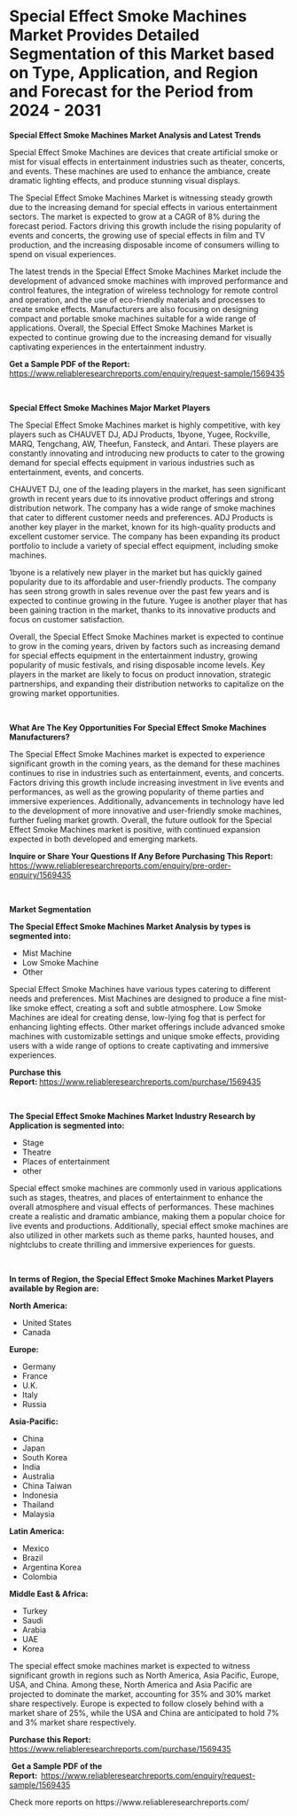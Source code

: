 <p><h1>Special Effect Smoke Machines Market Provides Detailed Segmentation of this Market based on Type, Application, and Region and Forecast for the Period from 2024 - 2031</h1></p><p><strong>Special Effect Smoke Machines Market Analysis and Latest Trends</strong></p>
<p><p>Special Effect Smoke Machines are devices that create artificial smoke or mist for visual effects in entertainment industries such as theater, concerts, and events. These machines are used to enhance the ambiance, create dramatic lighting effects, and produce stunning visual displays.</p><p>The Special Effect Smoke Machines Market is witnessing steady growth due to the increasing demand for special effects in various entertainment sectors. The market is expected to grow at a CAGR of 8% during the forecast period. Factors driving this growth include the rising popularity of events and concerts, the growing use of special effects in film and TV production, and the increasing disposable income of consumers willing to spend on visual experiences.</p><p>The latest trends in the Special Effect Smoke Machines Market include the development of advanced smoke machines with improved performance and control features, the integration of wireless technology for remote control and operation, and the use of eco-friendly materials and processes to create smoke effects. Manufacturers are also focusing on designing compact and portable smoke machines suitable for a wide range of applications. Overall, the Special Effect Smoke Machines Market is expected to continue growing due to the increasing demand for visually captivating experiences in the entertainment industry.</p></p>
<p><strong>Get a Sample PDF of the Report:&nbsp;</strong> <a href="https://www.reliableresearchreports.com/enquiry/request-sample/1569435">https://www.reliableresearchreports.com/enquiry/request-sample/1569435</a></p>
<p>&nbsp;</p>
<p><strong>Special Effect Smoke Machines Major Market Players</strong></p>
<p><p>The Special Effect Smoke Machines market is highly competitive, with key players such as CHAUVET DJ, ADJ Products, 1byone, Yugee, Rockville, MARQ, Tengchang, AW, Theefun, Fansteck, and Antari. These players are constantly innovating and introducing new products to cater to the growing demand for special effects equipment in various industries such as entertainment, events, and concerts.</p><p>CHAUVET DJ, one of the leading players in the market, has seen significant growth in recent years due to its innovative product offerings and strong distribution network. The company has a wide range of smoke machines that cater to different customer needs and preferences. ADJ Products is another key player in the market, known for its high-quality products and excellent customer service. The company has been expanding its product portfolio to include a variety of special effect equipment, including smoke machines.</p><p>1byone is a relatively new player in the market but has quickly gained popularity due to its affordable and user-friendly products. The company has seen strong growth in sales revenue over the past few years and is expected to continue growing in the future. Yugee is another player that has been gaining traction in the market, thanks to its innovative products and focus on customer satisfaction.</p><p>Overall, the Special Effect Smoke Machines market is expected to continue to grow in the coming years, driven by factors such as increasing demand for special effects equipment in the entertainment industry, growing popularity of music festivals, and rising disposable income levels. Key players in the market are likely to focus on product innovation, strategic partnerships, and expanding their distribution networks to capitalize on the growing market opportunities.</p></p>
<p>&nbsp;</p>
<p><strong>What Are The Key Opportunities For Special Effect Smoke Machines Manufacturers?</strong></p>
<p><p>The Special Effect Smoke Machines market is expected to experience significant growth in the coming years, as the demand for these machines continues to rise in industries such as entertainment, events, and concerts. Factors driving this growth include increasing investment in live events and performances, as well as the growing popularity of theme parties and immersive experiences. Additionally, advancements in technology have led to the development of more innovative and user-friendly smoke machines, further fueling market growth. Overall, the future outlook for the Special Effect Smoke Machines market is positive, with continued expansion expected in both developed and emerging markets.</p></p>
<p><strong>Inquire or Share Your Questions If Any Before Purchasing This Report:</strong> <a href="https://www.reliableresearchreports.com/enquiry/pre-order-enquiry/1569435">https://www.reliableresearchreports.com/enquiry/pre-order-enquiry/1569435</a></p>
<p>&nbsp;</p>
<p><strong>Market Segmentation</strong></p>
<p><strong>The Special Effect Smoke Machines Market Analysis by types is segmented into:</strong></p>
<p><ul><li>Mist Machine</li><li>Low Smoke Machine</li><li>Other</li></ul></p>
<p><p>Special Effect Smoke Machines have various types catering to different needs and preferences. Mist Machines are designed to produce a fine mist-like smoke effect, creating a soft and subtle atmosphere. Low Smoke Machines are ideal for creating dense, low-lying fog that is perfect for enhancing lighting effects. Other market offerings include advanced smoke machines with customizable settings and unique smoke effects, providing users with a wide range of options to create captivating and immersive experiences.</p></p>
<p><strong>Purchase this Report:&nbsp;</strong><a href="https://www.reliableresearchreports.com/purchase/1569435">https://www.reliableresearchreports.com/purchase/1569435</a></p>
<p>&nbsp;</p>
<p><strong>The Special Effect Smoke Machines Market Industry Research by Application is segmented into:</strong></p>
<p><ul><li>Stage</li><li>Theatre</li><li>Places of entertainment</li><li>other</li></ul></p>
<p><p>Special effect smoke machines are commonly used in various applications such as stages, theatres, and places of entertainment to enhance the overall atmosphere and visual effects of performances. These machines create a realistic and dramatic ambiance, making them a popular choice for live events and productions. Additionally, special effect smoke machines are also utilized in other markets such as theme parks, haunted houses, and nightclubs to create thrilling and immersive experiences for guests.</p></p>
<p>&nbsp;</p>
<p><strong>In terms of Region, the Special Effect Smoke Machines Market Players available by Region are:</strong></p>
<p>
    <p> <strong> North America: </strong>
        <ul>
            <li>United States</li>
            <li>Canada</li>
        </ul>
        </p> 
    <p> <strong> Europe: </strong>
        <ul>
            <li>Germany</li>
            <li>France</li>
            <li>U.K.</li>
            <li>Italy</li>
            <li>Russia</li>
        </ul>
        </p> 
    <p> <strong> Asia-Pacific: </strong>
        <ul>
            <li>China</li>
            <li>Japan</li>
            <li>South Korea</li>
            <li>India</li>
            <li>Australia</li>
            <li>China Taiwan</li>
            <li>Indonesia</li>
            <li>Thailand</li>
            <li>Malaysia</li>
        </ul>
        </p> 
    <p> <strong> Latin America: </strong>
        <ul>
            <li>Mexico</li>
            <li>Brazil</li>
            <li>Argentina Korea</li>
            <li>Colombia</li>
        </ul>
        </p> 
    <p> <strong> Middle East & Africa: </strong>
        <ul>
            <li>Turkey</li>
            <li>Saudi</li>
            <li>Arabia</li>
            <li>UAE</li>
            <li>Korea</li>
        </ul>
    </p>
    </p>
<p><p>The special effect smoke machines market is expected to witness significant growth in regions such as North America, Asia Pacific, Europe, USA, and China. Among these, North America and Asia Pacific are projected to dominate the market, accounting for 35% and 30% market share respectively. Europe is expected to follow closely behind with a market share of 25%, while the USA and China are anticipated to hold 7% and 3% market share respectively.</p></p>
<p><strong>Purchase this Report: </strong><a href="https://www.reliableresearchreports.com/purchase/1569435">https://www.reliableresearchreports.com/purchase/1569435</a></p>
<p>&nbsp;<strong>Get a Sample PDF of the Report:&nbsp;&nbsp;</strong><a href="https://www.reliableresearchreports.com/enquiry/request-sample/1569435">https://www.reliableresearchreports.com/enquiry/request-sample/1569435</a></p>
<p><strong></strong></p>
<p>Check more reports on https://www.reliableresearchreports.com/</p>